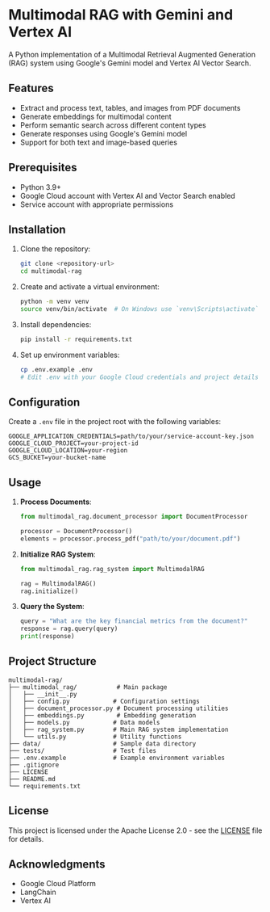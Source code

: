 # Multimodal RAG with Gemini and Vertex AI

A Python implementation of a Multimodal Retrieval Augmented Generation (RAG) system using Google's Gemini model and Vertex AI Vector Search.

## Features

- Extract and process text, tables, and images from PDF documents
- Generate embeddings for multimodal content
- Perform semantic search across different content types
- Generate responses using Google's Gemini model
- Support for both text and image-based queries

## Prerequisites

- Python 3.9+
- Google Cloud account with Vertex AI and Vector Search enabled
- Service account with appropriate permissions

## Installation

1. Clone the repository:
   ```bash
   git clone <repository-url>
   cd multimodal-rag
   ```

2. Create and activate a virtual environment:
   ```bash
   python -m venv venv
   source venv/bin/activate  # On Windows use `venv\Scripts\activate`
   ```

3. Install dependencies:
   ```bash
   pip install -r requirements.txt
   ```

4. Set up environment variables:
   ```bash
   cp .env.example .env
   # Edit .env with your Google Cloud credentials and project details
   ```

## Configuration

Create a `.env` file in the project root with the following variables:

```
GOOGLE_APPLICATION_CREDENTIALS=path/to/your/service-account-key.json
GOOGLE_CLOUD_PROJECT=your-project-id
GOOGLE_CLOUD_LOCATION=your-region
GCS_BUCKET=your-bucket-name
```

## Usage

1. **Process Documents**:
   ```python
   from multimodal_rag.document_processor import DocumentProcessor
   
   processor = DocumentProcessor()
   elements = processor.process_pdf("path/to/your/document.pdf")
   ```

2. **Initialize RAG System**:
   ```python
   from multimodal_rag.rag_system import MultimodalRAG
   
   rag = MultimodalRAG()
   rag.initialize()
   ```

3. **Query the System**:
   ```python
   query = "What are the key financial metrics from the document?"
   response = rag.query(query)
   print(response)
   ```

## Project Structure

```
multimodal-rag/
├── multimodal_rag/           # Main package
│   ├── __init__.py
│   ├── config.py            # Configuration settings
│   ├── document_processor.py # Document processing utilities
│   ├── embeddings.py         # Embedding generation
│   ├── models.py            # Data models
│   ├── rag_system.py        # Main RAG system implementation
│   └── utils.py             # Utility functions
├── data/                    # Sample data directory
├── tests/                   # Test files
├── .env.example             # Example environment variables
├── .gitignore
├── LICENSE
├── README.md
└── requirements.txt
```

## License

This project is licensed under the Apache License 2.0 - see the [LICENSE](LICENSE) file for details.

## Acknowledgments

- Google Cloud Platform
- LangChain
- Vertex AI
